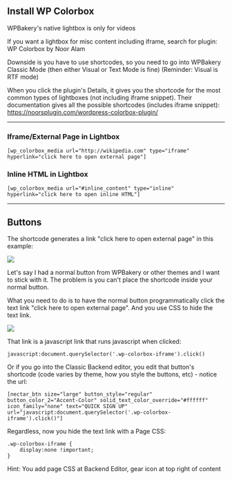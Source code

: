 
## Install WP Colorbox

WPBakery's native lightbox is only for videos

If you want a lightbox for misc content including iframe, search for plugin:
WP Colorbox by Noor Alam

Downside is you have to use shortcodes, so you need to go into WPBakery Classic Mode (then either Visual or Text Mode is fine) (Reminder: Visual is RTF mode)

When you click the plugin's Details, it gives you the shortcode for the most common types of lightboxes (not including iframe snippet). Their documentation gives all the possible shortcodes (includes iframe snippet):
https://noorsplugin.com/wordpress-colorbox-plugin/

---

### Iframe/External Page in Lightbox
```
[wp_colorbox_media url="http://wikipedia.com" type="iframe" hyperlink="click here to open external page"]
```

### Inline HTML in Lightbox
```
[wp_colorbox_media url="#inline_content" type="inline" hyperlink="click here to open inline HTML"]
```

---

## Buttons

The shortcode generates a link "click here to open external page" in this example:

![](https://i.imgur.com/BgylDk7.png)


Let's say I had a normal button from WPBakery or other themes and I want to stick with it. The problem is you can't place the shortcode inside your normal button.

What you need to do is to have the normal button programmatically click the text link "click here to open external page". And you use CSS to hide the text link.

![](https://i.imgur.com/iGeq2Id.png)

That link is a javascript link that runs javascript when clicked:
```
javascript:document.querySelector('.wp-colorbox-iframe').click()
```

Or if you go into the Classic Backend editor, you edit that button's shortcode (code varies by theme, how you style the buttons, etc) - notice the url:
```
[nectar_btn size="large" button_style="regular" button_color_2="Accent-Color" solid_text_color_override="#ffffff" icon_family="none" text="QUICK SIGN UP" url="javascript:document.querySelector('.wp-colorbox-iframe').click()"]
```

Regardless, now you hide the text link with a Page CSS:
```
.wp-colorbox-iframe {
    display:none !important;
}
```

Hint: You add page CSS at Backend Editor, gear icon at top right of content